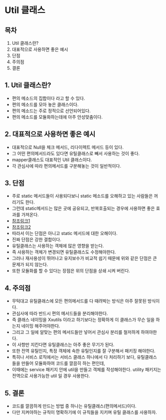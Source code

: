 # Util 클래스

## 목차
1. Util 클래스란?
2. 대표적으로 사용하면 좋은 예시
3. 단점
4. 주의점
5. 결론

## 1. Util 클래스란?
* 편의 메소드의 집합이다 라고 할 수 있다.
* 편의 메소드를 모아 놓은 클래스이다.
* 편의 메소드는 주로 정적으로 선언되어있다.
* 편의 메소드를 모듈화하는데에 아주 안성맞춤이다.

## 2. 대표적으로 사용하면 좋은 예시
* 대표적으로 Null을 체크 메서드, 리다이렉트 메서드 등이 있다.
* 그 어떤 편의메서드라도 있다면 유틸클래스로 빼서 사용하는 것이 좋다.
* mapper클래스도 대표적인 Util 클래스이다.
* 각 관심사에 따라 편의메서드를 구분해놓는 것이 일반적이다.

## 3. 단점
* 주로 static 메서드들이 사용되다보니 static 메소드를 오해하고 있는 사람들은 꺼리기도 한다.
* 그런데 static메서드는 많은 곳에 공유되고, 반복호출되는 경우에 사용하면 좋은 효과를 가져온다.
* [참조링크1](https://devroy.tistory.com/22)
* [참조링크2](https://tecoble.techcourse.co.kr/post/2020-07-16-static-method/)
* 따라서 이는 단점은 아니고 static 메서드에 대한 오해이다.
* 진짜 단점은 강한 결합이다.
* 유틸클래스는 사용하는 객체에 많은 영향을 받는다.
* 즉 사용하는 객체가 변경되면 유틸클래스도 수정해야한다.
* 그러나 재사용성이 뛰어나고 유지보수가 비교적 쉽기 때문에 위와 같은 단점은 큰 문제가 되지 않는다.
* 또한 모듈화를 할 수 있다는 장점은 위의 단점을 상쇄 시켜 버린다.

## 4. 주의점
* 무턱대고 유틸클래스에 모든 편의메서드를 다 때려박는 방식은 아주 잘못된 방식이다.
* 관심사에 따라 반드시 편의 메서드들을 분리해야한다.
* 즉 클래스 네이밍을 Xxutils 이라고 하기보다는 정확하게 이 클래스가 무슨 일을 하는지 네이밍 해주어야한다.
* 그리고 그 일에 알맞는 편의 메서드들만 넣어서 관심사 분리를 철저하게 하여야한다.
* 이 사항만 지킨다면 유틸클래스는 아주 좋은 무기가 된다.
* 또한 전역 유틸인지, 특정 객체에 속한 유틸인지를 잘 구분해서 패키징 해야한다.
* 특히나 서비스 로직에서는 서비스 클래스 하나에서 다 처리하기 보다, 유틸클래스 들을 만들어 모듈화하여 코드를 깔끔히 하는 편인데,
* 이때에는 service 패키지 안에 util을 만들고 객체를 작성해야한다. utility 패키지는 전역으로 사용가능한 util 일 경우 사용한다.

## 5. 결론
* 코드를 깔끔하게 만드는 방법 중 하나는 유틸클래스(편의메서드)이다.
* 다만 지켜야하는 규칙이 명확하기에 이 규칙들을 지키며 유틸 클래스를 사용하자.
